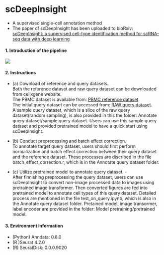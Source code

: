 # scDeepInsight
- A supervised single-cell annotation method
- The paper of scDeepInsight has been uploaded to bioRxiv: [scDeepInsight: a supervised cell-type identification method for scRNA-seq data with deep learning](https://www.biorxiv.org/content/10.1101/2023.03.09.531861v1)

#### 1. Introduction of the pipeline 
![](https://github.com/shangruJia/scDeepInsight/blob/main/figures/workflow.png)

#### 2. Instructions
- (a) Download of reference and query datasets. <br> Both the reference dataset and raw query dataset can be downloaded from cellxgene website. <br> The PBMC dataset is available from: [PBMC reference dataset](https://cellxgene.cziscience.com/collections/b0cf0afa-ec40-4d65-b570-ed4ceacc6813). <br> The initial query dataset can be accessed from: [RAW query dataset](https://cellxgene.cziscience.com/collections/dde06e0f-ab3b-46be-96a2-a8082383c4a1). <br> A sample query dataset, which is a slice of the raw query dataset(random sampling), is also provided in this the folder: Annotate query dataset/sample query dataset. Users can use this sample query dataset and provided pretrained model to have a quick start using scDeepInsight.
  
- (b) Conduct preprecessing and batch effect correction.
<br> To annotate target query dataset, users should first perform normalization and batch effect correction between their query dataset and the reference dataset. These processes are discribed in the file batch_effect_correction.r, which is in the Annotate query dataset folder.

- (c) Utilize pretrained model to annotate query dataset. 
-<br> After finnishing preprocessing the query dataset, users can use scDeepInsight to convert non-image processed data to images using pretrained image transformer. Then converted figures are fed into pretrained model to annotate cell types of this query dataset. Detailed process are mentioned in the file test_on_query.ipynb, which is also in the Annotate query dataset folder. Pretained model, image transormer, label encoder are provided in the folder: Model pretraining/pretrained model.

#### 3. Environment information
- (Python) Anndata: 0.8.0
- (R )Seurat 4.2.0
- (R) SeuratDisk: 0.0.0.9020
